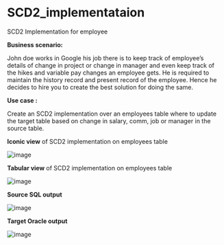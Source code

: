 # SCD2_implementataion

SCD2 Implementation for employee

**Business scenario:**

John doe works in Google his job there is to keep track of employee’s details of change in project or change in manager and even keep track of the hikes and variable pay changes an employee gets.
He is required to maintain the history record and present record of the employee.
Hence he decides to hire you to create the best solution for doing the same.

**Use case :**

Create an SCD2 implementation over an employees table where to update the target table based on change in salary, comm, job or manager in the source table.

**Iconic view** of SCD2 implementation on employees table

![image](https://user-images.githubusercontent.com/100192165/155920151-0a743708-39ee-43ae-b8e0-2a255d5638b8.png)

**Tabular view** of SCD2 implementation on employees table

![image](https://user-images.githubusercontent.com/100192165/155920187-df156dbe-d7be-4dbb-92dc-ae3e01749c29.png)

**Source SQL output**

![image](https://user-images.githubusercontent.com/100192165/155920217-63445ff4-e421-48d6-9e86-0a99aec55833.png)


**Target Oracle output**

![image](https://user-images.githubusercontent.com/100192165/155920233-6b20bcff-c40b-464b-a66a-42908f04d3cb.png)
